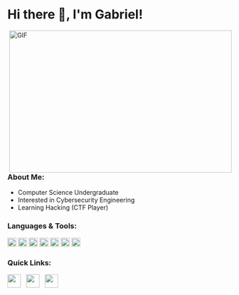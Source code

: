 # Hi there 👋, I'm Gabriel!

<img align="right" alt="GIF" src="https://media.giphy.com/media/Dh5q0sShxgp13DwrvG/giphy.gif" width="500" height="320" />

### About Me:
- Computer Science Undergraduate
- Interested in Cybersecurity Engineering
- Learning Hacking (CTF Player)

### Languages & Tools:  

<code><img height="20" src="https://img.shields.io/badge/-Java-black?logo=openjdk&logoColor=white"></code>
<code><img height="20" src="https://img.shields.io/badge/-Python-black?logo=python"></code>
<code><img height="20" src="https://img.shields.io/badge/-VSCode-black?logo=visual-studio-code&logoColor=blue"></code>
<code><img height="20" src="https://img.shields.io/badge/-Git-black?logo=git"></code>
<code><img height="20" src="https://img.shields.io/badge/-GitHub-black?logo=github"></code>
<code><img height="20" src="https://img.shields.io/badge/-Windows-black?logo=windows&logoColor=blue"></code>
<code><img height="20" src="https://img.shields.io/badge/-Google-black?logo=google&logoColor=red"></code>

### Quick Links:  
<a href="mailto:monteirogomesgabriel@gmail.com"><img height="30" src="https://github.com/anirudhbelwadi/anirudhbelwadi/blob/master/images/email.png"></a>&nbsp;&nbsp;
<a href="https://www.instagram.com/gabrielmntrg/"><img height="30" src="https://github.com/anirudhbelwadi/anirudhbelwadi/blob/master/images/insta.png"></a>&nbsp;&nbsp;
<a href="https://www.github.com/gabrielmntrg"><img height="30" src="https://cdn.jsdelivr.net/gh/devicons/devicon/icons/github/github-original.svg">
